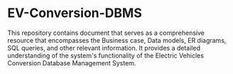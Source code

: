 # EV-Conversion-DBMS
 This repository contains document that serves as a comprehensive resource that encompasses the Business case, Data models, ER diagrams, SQL queries, and other relevant information. It provides a detailed understanding of the system's functionality of the Electric Vehicles Conversion Database Management System.
